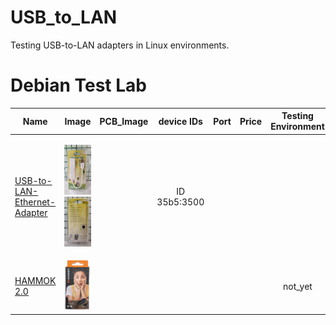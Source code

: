 # USB_to_LAN
Testing USB-to-LAN adapters in Linux environments.





# Debian Test Lab

| Name | Image | PCB_Image | device IDs | Port | Price | Testing Environment |  Info  |
| --- |  --- | :---: | :---: | --- |  --- | :---: | --- |
| [USB-to-LAN-Ethernet-Adapter](https://ltonlinestore.com/USB-to-LAN-Ethernet-Adapter-p96192804) | <p align="center"><img src="src/USB_LAN_2_F.jpg" height="80"><img src="src/USB_LAN_2_B.jpg" height="80"></p>|   | ID 35b5:3500 |   |  |   |   | <table border="0"><tr><td>Type : USB Adapter</td></tr><tr><td>Bus Interface : Universal Serial Bus (USB2.0/1.1)</td></tr><tr><td>Transfer Rate : USB 1.1/2.0 data transfer rate - 12 / 480 Mbps and LAN data transfer rate - 10 / 100 Mbps</td></tr><tr><td>Half/Full duplex 10/100 Mbps operation</td></tr><tr><td>OS Support: Windows98/Me/2000/XP</td></tr></table> |
| [HAMMOK 2.0]() |<img src="src/HAMMOK_2.png" height="80">  |   |   |  |    |  not_yet  |    |











